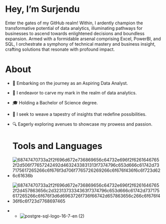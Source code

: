 # Hey, I’m Surjendu

Enter the gates of my GitHub realm! Within, I ardently champion the transformative potential of data analytics, illuminating pathways for businesses to ascend towards enlightened decisions and boundless expansion. Armed with a formidable arsenal comprising Excel, PowerBI, and SQL, I orchestrate a symphony of technical mastery and business insight, crafting solutions that resonate with profound impact.

# About

* 🌟 Embarking on the journey as an Aspiring Data Analyst.
* 🌱 I endeavor to carve my mark in the realm of data analytics.
* 🎓 Holding a Bachelor of Science degree.
* 💼 I seek to weave a tapestry of insights that redefine possibilities.
* 🔍 Eagerly exploring avenues to showcase my prowess and passion.

  # Tools and Languages
* ![68747470733a2f2f696d672e736869656c64732e696f2f62616467652f2d506f77657242492d4632433831313f7374796c653d666c61742d737175617265266c6f676f3d706f7765726269266c6f676f436f6c6f723d626c61636b](https://github.com/Surjendud4/Surjendud4/assets/168835348/5a8affca-1263-4557-bed8-540618f28978)

* ![68747470733a2f2f696d672e736869656c64732e696f2f62616467652f2d457863656c2d3231373334363f7374796c653d666c61742d737175617265266c6f676f3d6d6963726f736f66742d657863656c266c6f676f436f6c6f723d7768697465](https://github.com/Surjendud4/Surjendud4/assets/168835348/22a62a4a-76dd-45c8-b66d-7381fbbf0f57)

* * ![postgre-sql-logo-16-7-en (2)](https://github.com/Surjendud4/Surjendud4/assets/168835348/8474936a-35b6-43ac-a30a-2d24a0b61508)












<!---
Surjendud4/Surjendud4 is a ✨ special ✨ repository because its `README.md` (this file) appears on your GitHub profile.
You can click the Preview link to take a look at your changes.
--->
